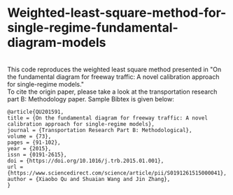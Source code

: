 # Weighted-least-square-method-for-single-regime-fundamental-diagram-models
<br> This code reproduces the weighted least square method presented in "On the fundamental diagram for freeway traffic: A novel calibration approach for single-regime models."
<br> To cite the origin paper, please take a look at the transportation research part B: Methodology paper. Sample Bibtex is given below:
```
@article{QU201591,
title = {On the fundamental diagram for freeway traffic: A novel calibration approach for single-regime models},
journal = {Transportation Research Part B: Methodological},
volume = {73},
pages = {91-102},
year = {2015},
issn = {0191-2615},
doi = {https://doi.org/10.1016/j.trb.2015.01.001},
url = {https://www.sciencedirect.com/science/article/pii/S0191261515000041},
author = {Xiaobo Qu and Shuaian Wang and Jin Zhang},
}
```
